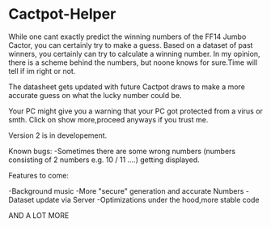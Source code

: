 # Cactpot-Helper
While one cant exactly predict the winning numbers of the FF14 Jumbo Cactor, you can certainly try to make a guess.
Based on a dataset of past winners, you certainly can try to calculate a winning number. In my opinion, there is a scheme behind the numbers, 
but noone knows for sure.Time will tell if im right or not.

The datasheet gets updated with future Cactpot draws to make a more accurate guess on what the lucky number could be.

Your PC might give you a warning that your PC got protected from a virus or smth.
Click on show more,proceed anyways if you trust me.

Version 2 is in developement.

Known bugs:
-Sometimes there are some wrong numbers (numbers consisting of 2 numbers e.g. 10 / 11 ....) getting displayed. 

Features to come:

-Background music
-More "secure" generation and accurate Numbers
-Dataset update via Server
-Optimizations under the hood,more stable code

AND A LOT MORE 

